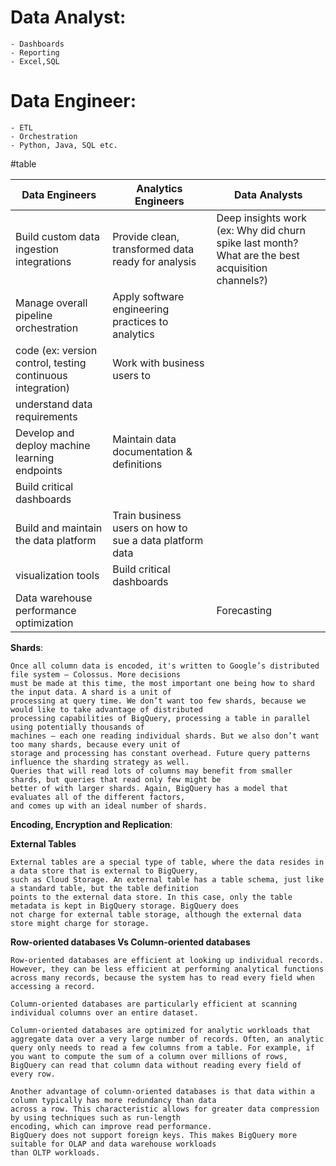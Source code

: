 # Data Analyst:
    - Dashboards
    - Reporting
    - Excel,SQL
# Data Engineer:
    - ETL
    - Orchestration
    - Python, Java, SQL etc.

#table

| Data Engineers                                             | Analytics Engineers		                                   | Data Analysts                                                                                    |
|------------------------------------------------------------|---------------------------------------------------------|--------------------------------------------------------------------------------------------------|
| Build custom data ingestion integrations                   | Provide clean, transformed data ready for analysis      | Deep insights work (ex: Why did churn spike last month? What are the best acquisition channels?) |
| Manage overall pipeline orchestration                      | Apply software engineering practices to analytics       |                                                                                                  |
| code (ex: version control, testing continuous integration) | Work with business users to                             |                                                                                                  |
| understand data requirements                               |                                                         |                                                                                                  |
| Develop and deploy machine learning endpoints              | Maintain data documentation & definitions               |                                                                                                  |
| Build critical dashboards                                  |                                                         |                                                                                                  |
| Build and maintain the data platform                       | Train business users on how to sue a data platform data |                                                                                                  |
| visualization tools                                        | Build critical dashboards                               |                                                                                                  |
| Data warehouse performance optimization                    |                                                         | Forecasting                                                                                      | 


**Shards**:
````
Once all column data is encoded, it's written to Google’s distributed file system — Colossus. More decisions 
must be made at this time, the most important one being how to shard the input data. A shard is a unit of 
processing at query time. We don’t want too few shards, because we would like to take advantage of distributed 
processing capabilities of BigQuery, processing a table in parallel using potentially thousands of 
machines — each one reading individual shards. But we also don’t want too many shards, because every unit of 
storage and processing has constant overhead. Future query patterns influence the sharding strategy as well. 
Queries that will read lots of columns may benefit from smaller shards, but queries that read only few might be 
better of with larger shards. Again, BigQuery has a model that evaluates all of the different factors, 
and comes up with an ideal number of shards.
````
**Encoding, Encryption and Replication**:

**External Tables**
````
External tables are a special type of table, where the data resides in a data store that is external to BigQuery, 
such as Cloud Storage. An external table has a table schema, just like a standard table, but the table definition
points to the external data store. In this case, only the table metadata is kept in BigQuery storage. BigQuery does
not charge for external table storage, although the external data store might charge for storage.
````

**Row-oriented databases Vs Column-oriented databases**
````
Row-oriented databases are efficient at looking up individual records. However, they can be less efficient at performing analytical functions across many records, because the system has to read every field when accessing a record.

Column-oriented databases are particularly efficient at scanning individual columns over an entire dataset.

Column-oriented databases are optimized for analytic workloads that aggregate data over a very large number of records. Often, an analytic query only needs to read a few columns from a table. For example, if you want to compute the sum of a column over millions of rows, BigQuery can read that column data without reading every field of every row.

Another advantage of column-oriented databases is that data within a column typically has more redundancy than data
across a row. This characteristic allows for greater data compression by using techniques such as run-length 
encoding, which can improve read performance.
BigQuery does not support foreign keys. This makes BigQuery more suitable for OLAP and data warehouse workloads 
than OLTP workloads. 
````


